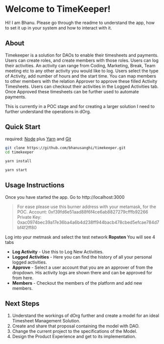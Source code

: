 # Welcome to TimeKeeper!

Hi! I am Bhanu. Please go through the readme to understand the app, how to set it up in your system and how to interact with it. 

## About

Timekeeper is a solution for DAOs to enable their timesheets and payments.
Users can create roles, and create members with those roles.
Users can log their activities. An activity can range from Coding, Marketing, Break, Team meeting etc to any other activity you would like to log.
Users select the type of Activity, add number of hours and the start time.
You can map members to other members with the relation Approver to approve these filled Activity Timesheets.
Users can checkout their activities in the Logged Activities tab.
Once Approved these timesheets can be further used to automate payments.

This is currently in a POC stage and for creating a larger solution I need to further understand the operations in dOrg. 

## Quick Start

required: [Node](https://nodejs.org/dist/latest-v12.x/) plus [Yarn](https://classic.yarnpkg.com/en/docs/install/) and [Git](https://git-scm.com/downloads)
```bash
git clone https://github.com/bhanusanghi/timekeeper.git
cd timekeeper
```

```bash
yarn install
```

  

```bash
yarn start
```

## Usage Instructions

Once you have started the app. Go to http://localhost:3000 

> For ease please use this burner address with your metamask, for the POC.
  Account: 0xf39fd6e51aad88f6f4ce6ab8827279cfffb92266
  Private Key: 0xac0974bec39a17e36ba4a6b4d238ff944bacb478cbed5efcae784d7bf4f2ff80
  
Log into your metmask and select the test network **Ropsten**
You will see 4 tabs 

 - **Log Activity** - Use this to Log New Activities.
 - **Logged Activities** - Here you can find the history of all your personal logged activities.
 - **Approve** - Select a user account that you are an approver of from the dropdown. His activity logs are shown there and can be approved for from here.
 - **Members** - Checkout the members of the platform and add new members.

## Next Steps

 1. Understand the workings of dOrg further and create a model for an ideal Timesheet Management Solution.
 2. Create and share that proposal containing the model with DAO.
 3. Change the current project to the specifications of the Model.
 4. Design the Product Experience and get to its implementation.

